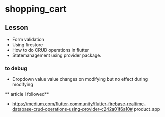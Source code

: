 # shopping_cart

## Lesson 
- Form validation
- Using firestore
- How to do CRUD operations in flutter
- Statemanagement using provider package.

### to debug
-  Dropdown value value changes on modifying but no effect during modifying

** article I followed** 
- https://medium.com/flutter-community/flutter-firebase-realtime-database-crud-operations-using-provider-c242a01f6a10# product_app
